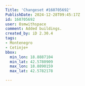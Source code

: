 ```yaml
---
Title: 'Changeset #160705692'
PublishDate: 2024-12-28T09:45:17Z
id: 160705692
user: Osmwithspace
comment: Added buildings.
created_by: iD 2.30.4
tags:
- Montenegro
- Cetinje+
bbox:
  min_lon: 18.8887104
  min_lat: 42.5780909
  max_lon: 18.8890159
  max_lat: 42.5782178

---
```

